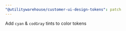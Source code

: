 ```yaml
---
"@utilitywarehouse/customer-ui-design-tokens": patch
---
```


Add `cyan` & `codGray` tints to color tokens
